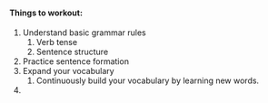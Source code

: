 
#### Things to workout:

1. Understand basic grammar rules
	1. Verb tense
	2. Sentence structure
2. Practice sentence formation
3. Expand your vocabulary
	1. Continuously build your vocabulary by learning new words.
4. 